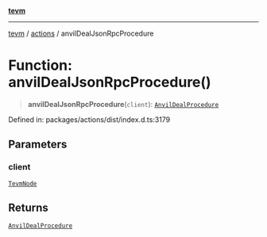 [**tevm**](../../README.md)

***

[tevm](../../modules.md) / [actions](../README.md) / anvilDealJsonRpcProcedure

# Function: anvilDealJsonRpcProcedure()

> **anvilDealJsonRpcProcedure**(`client`): [`AnvilDealProcedure`](../type-aliases/AnvilDealProcedure.md)

Defined in: packages/actions/dist/index.d.ts:3179

## Parameters

### client

[`TevmNode`](../../index/type-aliases/TevmNode.md)

## Returns

[`AnvilDealProcedure`](../type-aliases/AnvilDealProcedure.md)
